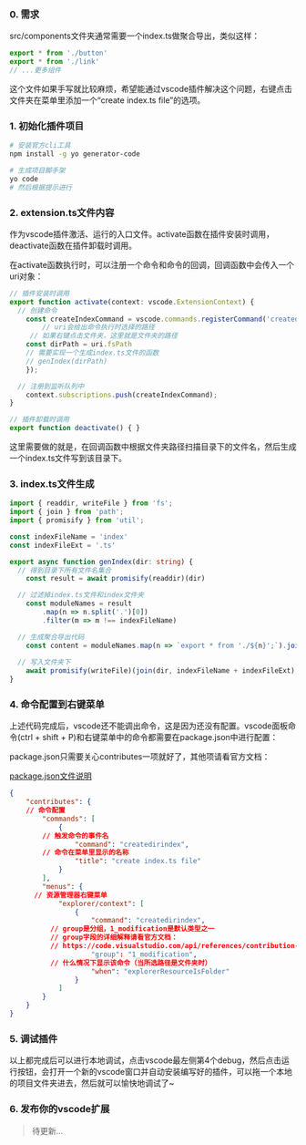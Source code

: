 ### 0. 需求

src/components文件夹通常需要一个index.ts做聚合导出，类似这样：

```ts
export * from './button'
export * from './link'
// ...更多组件
```

这个文件如果手写就比较麻烦，希望能通过vscode插件解决这个问题，右键点击文件夹在菜单里添加一个“create index.ts file”的选项。

### 1. 初始化插件项目

```bash
# 安装官方cli工具
npm install -g yo generator-code

# 生成项目脚手架
yo code
# 然后根据提示进行
```

### 2. extension.ts文件内容

作为vscode插件激活、运行的入口文件。activate函数在插件安装时调用，deactivate函数在插件卸载时调用。

在activate函数执行时，可以注册一个命令和命令的回调，回调函数中会传入一个uri对象：

```ts
// 插件安装时调用
export function activate(context: vscode.ExtensionContext) {
  // 创建命令
	const createIndexCommand = vscode.commands.registerCommand('createdirindex', (uri: vscode.Uri) => {
		// uri会给出命令执行时选择的路径
     // 如果右键点击文件夹，这里就是文件夹的路径
    const dirPath = uri.fsPath
    // 需要实现一个生成index.ts文件的函数
    // genIndex(dirPath)
	});

  // 注册到监听队列中
	context.subscriptions.push(createIndexCommand);
}

// 插件卸载时调用
export function deactivate() { }
```

这里需要做的就是，在回调函数中根据文件夹路径扫描目录下的文件名，然后生成一个index.ts文件写到该目录下。

### 3. index.ts文件生成

```ts
import { readdir, writeFile } from 'fs';
import { join } from 'path';
import { promisify } from 'util';

const indexFileName = 'index'
const indexFileExt = '.ts'

export async function genIndex(dir: string) {
  // 得到目录下所有文件名集合
	const result = await promisify(readdir)(dir)

  // 过滤掉index.ts文件和index文件夹
	const moduleNames = result
		.map(n => n.split('.')[0])
		.filter(m => m !== indexFileName)

  // 生成聚合导出代码
	const content = moduleNames.map(n => `export * from './${n}';`).join('\n')
 
  // 写入文件夹下
	await promisify(writeFile)(join(dir, indexFileName + indexFileExt), content)
}
```

### 4. 命令配置到右键菜单

上述代码完成后，vscode还不能调出命令，这是因为还没有配置。vscode面板命令(ctrl + shift + P)和右键菜单中的命令都需要在package.json中进行配置：

package.json只需要关心contributes一项就好了，其他项请看官方文档：

[package.json文件说明](https://code.visualstudio.com/api/references/extension-manifest)

```json
{
	"contributes": {
    // 命令配置
		"commands": [
			{
        // 触发命令的事件名
				"command": "createdirindex",
        // 命令在菜单里显示的名称
				"title": "create index.ts file"
			}
		],
		"menus": {
      // 资源管理器右键菜单
			"explorer/context": [
				{
					"command": "createdirindex",
          // group是分组，1_modification是默认类型之一
          // group字段的详细解释请看官方文档：
          // https://code.visualstudio.com/api/references/contribution-points#Sorting-of-groups
					"group": "1_modification",
          // 什么情况下显示该命令（当所选路径是文件夹时）
					"when": "explorerResourceIsFolder"
				}
			]
		}
	}
}

```

### 5. 调试插件

以上都完成后可以进行本地调试，点击vscode最左侧第4个debug，然后点击运行按钮，会打开一个新的vscode窗口并自动安装编写好的插件，可以拖一个本地的项目文件夹进去，然后就可以愉快地调试了~ 

### 6. 发布你的vscode扩展

> 待更新...